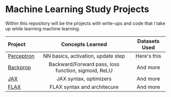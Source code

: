 # Machine Learning Study Projects

Within this repository will be the projects with write-ups and code that I take up while learning machine learning. 

|  Project   | Concepts Learned | Datasets Used     |
| :---        |    :----:   |     :---:     |
| [Perceptron](https://github.com/jbean1597/ML_Study/tree/main/Perceptron)    | NN basics, activation, update step       | Here's this   |
| [Backprop](https://github.com/jbean1597/ML_Study/tree/main/Backprop)   | Backward/Forward pass, loss function, sigmoid, ReLU| And more      |
| [JAX](https://github.com/jbean1597/ML_Study/tree/main/JAX_FLAX)   | JAX syntax, optimizers | And more      |
| [FLAX](https://github.com/jbean1597/ML_Study/tree/main/JAX_FLAX)   | FLAX syntax and architecure | And more      |
